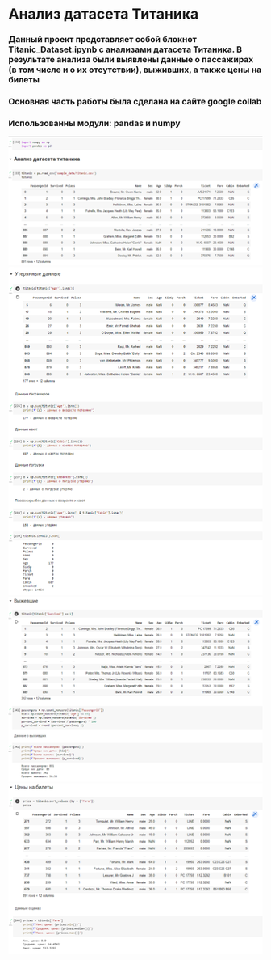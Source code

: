 # Анализ датасета Титаника
### Данный проект представляет собой блокнот Titanic_Dataset.ipynb с анализами датасета Титаника. В результате анализа были выявлены данные о пассажирах (в том числе и о их отсутствии), выживших, а также цены на билеты

### Основная часть работы была сделана на сайте google collab
### Использованны модули: pandas и numpy

![im_1](images_file/im_1.png)
![im_2](images_file/im_2.png)
![im_3](images_file/im_3.png)
![im_4](images_file/im_4.png)
